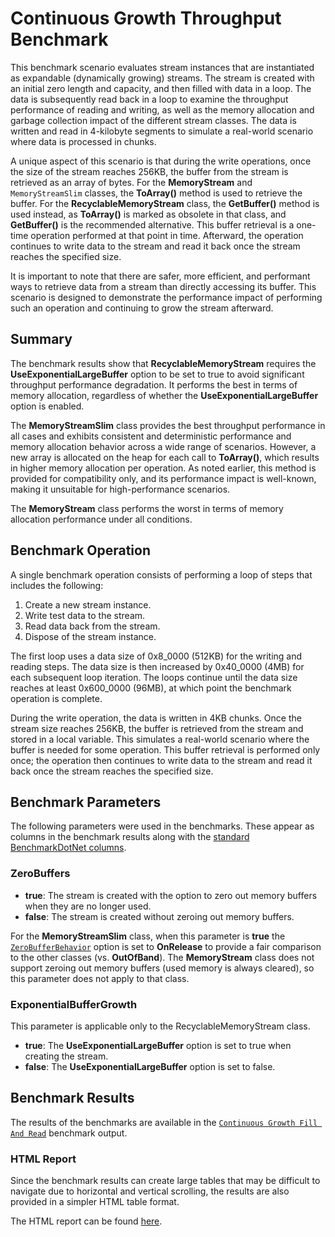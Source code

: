 # Continuous Growth Throughput Benchmark

This benchmark scenario evaluates stream instances that are instantiated as expandable (dynamically growing) streams. The stream is created with an initial zero length and capacity, and then filled with data in a loop. The data is subsequently read back in a loop to examine the throughput performance of reading and writing, as well as the memory allocation and garbage collection impact of the different stream classes. The data is written and read in 4-kilobyte segments to simulate a real-world scenario where data is processed in chunks.

A unique aspect of this scenario is that during the write operations, once the size of the stream reaches 256KB, the buffer from the stream is retrieved as an array of bytes. For the **MemoryStream** and `MemoryStreamSlim` classes, the **ToArray()** method is used to retrieve the buffer. For the **RecyclableMemoryStream** class, the **GetBuffer()** method is used instead, as **ToArray()** is marked as obsolete in that class, and **GetBuffer()** is the recommended alternative. This buffer retrieval is a one-time operation performed at that point in time. Afterward, the operation continues to write data to the stream and read it back once the stream reaches the specified size.

It is important to note that there are safer, more efficient, and performant ways to retrieve data from a stream than directly accessing its buffer. This scenario is designed to demonstrate the performance impact of performing such an operation and continuing to grow the stream afterward.

## Summary 

The benchmark results show that **RecyclableMemoryStream** requires the **UseExponentialLargeBuffer** option to be set to true to avoid significant throughput performance degradation. It performs the best in terms of memory allocation, regardless of whether the **UseExponentialLargeBuffer** option is enabled.

The **MemoryStreamSlim** class provides the best throughput performance in all cases and exhibits consistent and deterministic performance and memory allocation behavior across a wide range of scenarios. However, a new array is allocated on the heap for each call to **ToArray()**, which results in higher memory allocation per operation. As noted earlier, this method is provided for compatibility only, and its performance impact is well-known, making it unsuitable for high-performance scenarios.

The **MemoryStream** class performs the worst in terms of memory allocation performance under all conditions.

## Benchmark Operation

A single benchmark operation consists of performing a loop of steps that includes the following:

1. Create a new stream instance.
1. Write test data to the stream.
1. Read data back from the stream.
1. Dispose of the stream instance.

The first loop uses a data size of 0x8_0000 (512KB) for the writing and reading steps. The data size is then increased by 0x40_0000 (4MB) for each subsequent loop iteration. The loops continue until the data size reaches at least 0x600_0000 (96MB), at which point the benchmark operation is complete.

During the write operation, the data is written in 4KB chunks. Once the stream size reaches 256KB, the buffer is retrieved from the stream and stored in a local variable. This simulates a real-world scenario where the buffer is needed for some operation. This buffer retrieval is performed only once; the operation then continues to write data to the stream and read it back once the stream reaches the specified size.

## Benchmark Parameters

The following parameters were used in the benchmarks. These appear as columns in the benchmark results along with the [standard BenchmarkDotNet columns](./memorystream-benchmarks.md#legend).

### ZeroBuffers

- **true**: The stream is created with the option to zero out memory buffers when they are no longer used.
- **false**: The stream is created without zeroing out memory buffers.

For the **MemoryStreamSlim** class, when this parameter is **true** the [`ZeroBufferBehavior`](xref:KZDev.PerfUtils.MemoryStreamSlimOptions.ZeroBufferBehavior) option is set to **OnRelease** to provide a fair comparison to the other classes (vs. **OutOfBand**). The **MemoryStream** class does not support zeroing out memory buffers (used memory is always cleared), so this parameter does not apply to that class.

### ExponentialBufferGrowth

This parameter is applicable only to the RecyclableMemoryStream class.
- **true**: The **UseExponentialLargeBuffer** option is set to true when creating the stream.
- **false**: The **UseExponentialLargeBuffer** option is set to false.

## Benchmark Results

The results of the benchmarks are available in the [`Continuous Growth Fill And Read`](./MemoryStreamBenchmarks.ContinuousGrowFillAndReadThroughputBenchmarks-report-github.md) benchmark output.

### HTML Report

Since the benchmark results can create large tables that may be difficult to navigate due to horizontal and vertical scrolling, the results are also provided in a simpler HTML table format.

The HTML report can be found [here](./MemoryStreamBenchmarks.ContinuousGrowFillAndReadThroughputBenchmarks-report.html).
